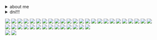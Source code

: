  <details> <summary>about me</summary> hi im francis or ray,, im a femme boylesbian and taken <3
<br>
  im usually friendly unless stated otherwise, i like mcr and other bands, animation, my gorgeoous girl!! and dogs!
<br>
  feel free to w2i if im not offtab! :) im a puppy btw (i also hide/block)
  <br>
    </details>
<details> <summary>dni!!! </summary> basic dni, dni if ur proship n_n, -14, sh/edtwt, tcc, MSI, MELANIE, ZERO DAY FANS!! FUCK YOU X(
<br>
thin ice: HARD forsaken fans, if you have me hidden, people against all rpf
</details>
    
<img src="https://64.media.tumblr.com/1c354d58e3a9067f7de4fa5946520416/adf79bd8a54b3422-03/s250x400/4751432a36c392980fd64cfbbe126df92f88226c.pnj"> <img src="https://64.media.tumblr.com/8e441571d8e7d2ca1f8455bf20e48b71/6c9c6db1d57a1d89-a7/s100x200/6b0db5774ed6146d671c92127f1bba5b0c849d8d.pnj"> <img src="https://64.media.tumblr.com/2dade9fa196102784e13baa0c6cf3d97/d13620ee9b770747-75/s100x200/b94d74c3017c15fa554c703fe18407e1221e2ef9.gifv"> <img src="https://64.media.tumblr.com/d6ec055f9eaf7666171beb174aadc7b2/320c9144c24c782d-6e/s100x200/2064db5d7c5dc31a8593e05f9e463b5a36a41248.pnj"> <img src="https://64.media.tumblr.com/0897128534ac3797bc913df69de31142/874107b955c72c26-da/s100x200/5a53b9fb4f2e5b3d3a8c8c2e38974dd9e49ee699.pnj">
<img src="https://64.media.tumblr.com/527b8213cce1076067ec4a41eb140f4d/6adc6c8478d4d04c-45/s100x200/d42da4157e6613bb19ea1ab35c069fe79bbe6335.pnj">
<img src="https://64.media.tumblr.com/ea0d38b5644f3dbdfc869dde4aa56593/6adc6c8478d4d04c-31/s100x200/561c8af94a26b6b7c6bbffdcee535b5c8d3cd6f5.gifv">
<img src="https://64.media.tumblr.com/549f5a0b2f9ce54298bf6d3793358f3f/b39afc0a3fbcfcb9-bf/s100x200/b6a5ee319c971ff4c568cb9f71994a0e252f99d9.pnj">
<img src="https://64.media.tumblr.com/8c5714dcdb4ee70548ffe23db5f38df0/e8df9466e12e935c-dd/s100x200/f82af4b9ccef4e65ca9999009ce530c3328200d4.gifv">
<img src="https://64.media.tumblr.com/0eb01f8a05f2589c6f0acfab8eea739a/ebc3788bbdbffd12-8c/s100x200/7e76ff443c0dc5ace8c5db7b75a8a1e8594b29ca.pnj">
<img src="https://64.media.tumblr.com/b16c564096b9b296c9393ed7ea79ecf7/7974148c47877814-39/s100x200/a4e4d58c591773d09d7f5671a945df9e8f963545.pnj">
<img src="https://64.media.tumblr.com/c12f1d35c55d13df341fd55d52ec0fc1/320c9144c24c782d-38/s100x200/8d02b13b0d1546c63c30c71c2cce422a614a1560.pnj">
<img src="https://64.media.tumblr.com/264a1090b1d4aa8c808bb2592a4f4767/6adc6c8478d4d04c-b5/s100x200/04448e0765aa94d73a51e38150a80aef90940494.gifv">
<img src="https://64.media.tumblr.com/73816aa7ec1fc824906b7a28eb3b1950/a251213c95b11efb-cf/s100x200/1fcf67b8fbcf654ea81a41aba7a738694e4042cf.pnj"> <img src="https://64.media.tumblr.com/45ae960cee17d0389b860a7f460cffcc/ab7d4a728fea499e-ef/s100x200/29e427e4b6db8ad9ad403406b985f468a9222bec.gifv">
<img src="https://64.media.tumblr.com/fa1e15314f0041e00accdbd673a9a8a0/46c54fbac5bbbcca-b8/s100x200/a0366091b148f1847f966f8764b23ac57560fe32.pnj">
<img src="https://64.media.tumblr.com/12ce92e64dd20bcd621ce8dadcc452a5/46c54fbac5bbbcca-8a/s100x200/692e2ef65a372ff77d3966dc959c2a8c616bf53e.pnj">
<img src="https://64.media.tumblr.com/020b1ab2812c8c6562eb3e63b432fd92/c0a0af8c0cb077fc-f1/s100x200/5ce7198bb4595aea8604e8bf45628695a53d67ef.pnj">
<img src="https://64.media.tumblr.com/9872cbfbc915d4cab86e5674d55a85d4/c8a17f0aed5a5158-c2/s100x200/8cf00909a2fee50fa0698f33c2803d868ad58ca2.pnj">
<img src="https://64.media.tumblr.com/207169db043c7f1fbb711c2031818885/9424c9c7b31d8eaa-04/s100x200/6a6f8b3b90c1c3b8a8c60c3dd23c777f4b3ae974.pnj">
<img src="https://64.media.tumblr.com/e1c6ffb9d175c1977fab6e9d7a770ac4/de735af3eec47111-9b/s100x200/3831824f4515232dde7bcdad2cbcf57e1ae24d20.jpg">
<img src="https://64.media.tumblr.com/82c8e1f325b4d8e4ae1591dbe6334cbf/0c57f256feb16bfc-5b/s100x200/f355be6b27ab0102df749c44e6c3d2efcecfe5c0.webp"> <img src="https://64.media.tumblr.com/c6f33908074fd06e7aaff85813203d42/1a1a2b33ebcad3ed-e6/s100x200/2f889d0c5993112b19167fc6cad58fa404bc286c.pnj">
<img src="https://64.media.tumblr.com/f7d77443deb91ad953dd2649c5a37a79/ad2a70a679bddd2a-c1/s100x200/110a9ca2c221c4171fbe01ef51991746cf593d2a.gifv">
<br>
<img src="https://64.media.tumblr.com/3f55307a019f30ee4b2818a5e7c9adf8/909d7c06a0d2e6c5-66/s250x400/2a2982eb8d2c7f81c3010f8d017a3ec9f48d71e3.gifv"> <img src="https://64.media.tumblr.com/d6f56795f126aa0576cf28c9b78021e4/46c54fbac5bbbcca-5e/s250x400/178ba495b058b41f8c49ee6cdcc5da20e5eeb7fb.gifv"> <img src="https://64.media.tumblr.com/81331d9dafb44532820fa88bb9d5e3c8/137e5a86b7a935d4-e2/s250x400/15cc2c465788b23a09dc31f9405439293e310ed5.gifv"> <img src="https://64.media.tumblr.com/30ed8ca1ba2b7fd2920b11eb7aaa4588/195a6ca674d87f57-5e/s250x400/2a328b1ed46809bfb11c61ff32b3c025c991e77f.gifv"> <img src="https://64.media.tumblr.com/3ac4b33f332df23d59c61cb6d88d612f/195a6ca674d87f57-36/s250x400/e51032d5af43bfd8a11d620cb2c63462af919fa3.jpg"> <img src="https://64.media.tumblr.com/f5eb77aee6b1463234648f28320251c8/0ac073b3f9093da8-4b/s250x400/cdebeb2e0436eccf55e6ae34644acdb198709e3b.gifv"> <img src="https://64.media.tumblr.com/6e341e8cf76f44c310304129e04c25e9/63e48725389a9e0d-fa/s250x400/a5a77a1c88ff67dc4ae9e1824236ba141ad0f383.gifv"> <img src="https://64.media.tumblr.com/21e23798e02f3b23d3e924457cf248b5/ccee46146f96673c-47/s250x400/579e0744f906a457feb4b17f009694220bd6fec3.gifv"> <img src="https://64.media.tumblr.com/de87898629d9287f0816507f847c9a69/23f6d16f0e8aa1fa-72/s250x400/708d77f37d59b1d5d07fed0988ea9d5368e06d0c.gifv"> <img src="https://64.media.tumblr.com/c4a74a24e591a5c64a81ac3a1fa0f288/6c9311b1bebb2454-fb/s250x400/db8ed7341b190d9a672b31727a71ed14e81360aa.gifv"> <img src="https://64.media.tumblr.com/1121d273b81c4d9b2711c9f90a76217c/7c7e25ee23f23ba5-f6/s250x400/e6cf5cf255b88f04a3736c9c82c00e2acce3ce58.gifv"> <img src="https://64.media.tumblr.com/76b72ea6ffa469a936077b74dd7ea9b8/58ed22f7ff37338c-82/s250x400/0336103dedca6b5b54d1d78dd39a4bc7d0917361.gifv"> <img src="https://64.media.tumblr.com/59df554a46f3a48fec6b22d0a19d8bb3/74d32e110f05ca77-47/s250x400/876672bb67607e7a9eca3ffab6dfb556f89d7574.gifv"> <img src="https://64.media.tumblr.com/d1980fb0e922ad63e2c008435bbc07e9/361265eabda1706b-16/s250x400/83e1fb2f720af96f1080197c20c02ff342081df1.gifv">
<br>
    <img src="https://64.media.tumblr.com/76fa47ee427871f5d5b351f2bf4e7400/ba4b3f99769979ce-e4/s400x600/950f4c3d2dc955bdcbeb2269320bcc2ecdedfbf7.webp"> <img src="https://64.media.tumblr.com/76fa47ee427871f5d5b351f2bf4e7400/ba4b3f99769979ce-e4/s400x600/950f4c3d2dc955bdcbeb2269320bcc2ecdedfbf7.webp">
